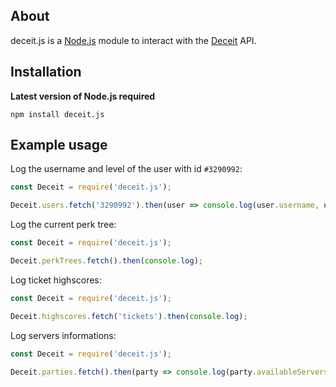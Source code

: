 ## About
deceit.js is a [Node.js](https://nodejs.org) module to interact with the [Deceit](https://playdeceit.com/) API.

## Installation

**Latest version of Node.js required**
```sh-session
npm install deceit.js
```

## Example usage

Log the username and level of the user with id `#3290992`:
```javascript
const Deceit = require('deceit.js');

Deceit.users.fetch('3290992').then(user => console.log(user.username, user.level));
```

Log the current perk tree:
```javascript
const Deceit = require('deceit.js');

Deceit.perkTrees.fetch().then(console.log);
```

Log ticket highscores:
```javascript
const Deceit = require('deceit.js');

Deceit.highscores.fetch('tickets').then(console.log);
```

Log servers informations:
```javascript
const Deceit = require('deceit.js');

Deceit.parties.fetch().then(party => console.log(party.availableServers));
```
